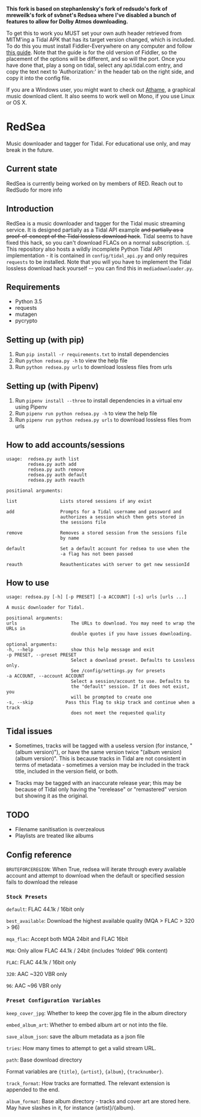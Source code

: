 **This fork is based on stephanlensky's fork of redsudo's fork of mreweilk's fork of svbnet's Redsea where I've disabled a bunch of features to allow for Dolby Atmos downloading.**

To get this to work you MUST set your own auth header retrieved from MITM'ing a Tidal APK that has its target version changed, which is included. To do this you must install Fiddler-Everywhere on any computer and follow [this guide](https://www.telerik.com/blogs/how-to-capture-android-traffic-with-fiddler). Note that the guide is for the old version of Fiddler, so the placement of the options will be different, and so will the port. Once you have done that, play a song on tidal, select any api.tidal.com entry, and copy the text next to 'Authorization:' in the header tab on the right side, and copy it into the config file.

If you are a Windows user, you might want to check out [Athame](https://github.com/svbnet/Athame), a graphical music download client. It also seems to work well on Mono, if you use Linux or OS X.

RedSea
======
Music downloader and tagger for Tidal. For educational use only, and may break in the future.

Current state
-------------
RedSea is currently being worked on by members of RED. Reach out to RedSudo for more info

Introduction
------------
RedSea is a music downloader and tagger for the Tidal music streaming service. It is designed partially as a Tidal API example ~~and partially as a proof-of-concept of the Tidal
lossless download hack~~. Tidal seems to have fixed this hack, so you can't download FLACs on a normal subscription. :(. This repository also hosts a wildly incomplete Python Tidal
API implementation - it is contained in `config/tidal_api.py` and only requires `requests` to be
installed. Note that you will you have to implement the Tidal lossless download hack yourself -- you can find this in `mediadownloader.py`.

Requirements
------------
* Python 3.5
* requests
* mutagen
* pycrypto

Setting up (with pip)
------------------------
1. Run `pip install -r requirements.txt` to install dependencies
2. Run `python redsea.py -h` to view the help file
3. Run `python redsea.py urls` to download lossless files from urls

Setting up (with Pipenv)
------------------------
1. Run `pipenv install --three` to install dependencies in a virtual env using Pipenv
2. Run `pipenv run python redsea.py -h` to view the help file
3. Run `pipenv run python redsea.py urls` to download lossless files from urls

How to add accounts/sessions
----------------------------
    usage:  redsea.py auth list
            redsea.py auth add
            redsea.py auth remove
            redsea.py auth default
            redsea.py auth reauth

    positional arguments:

    list                Lists stored sessions if any exist

    add                 Prompts for a Tidal username and password and
                        authorizes a session which then gets stored in
                        the sessions file

    remove              Removes a stored session from the sessions file
                        by name

    default             Set a default account for redsea to use when the
                        -a flag has not been passed

    reauth              Reauthenticates with server to get new sessionId

How to use
----------
    usage: redsea.py [-h] [-p PRESET] [-a ACCOUNT] [-s] urls [urls ...]

    A music downloader for Tidal.

    positional arguments:
    urls                    The URLs to download. You may need to wrap the URLs in
                            double quotes if you have issues downloading.

    optional arguments:
    -h, --help              show this help message and exit
    -p PRESET, --preset PRESET
                            Select a download preset. Defaults to Lossless only.
                            See /config/settings.py for presets
    -a ACCOUNT, --account ACCOUNT
                            Select a session/account to use. Defaults to
                            the "default" session. If it does not exist, you
                            will be prompted to create one
    -s, --skip            Pass this flag to skip track and continue when a track
                            does not meet the requested quality

Tidal issues
------------
* Sometimes, tracks will be tagged with a useless version (for instance, "(album version)"), or have the same version twice "(album version)(album version)". This is because tracks in
    Tidal are not consistent in terms of metadata - sometimes a version may be included in the track title, included in the version field, or both.
    
* Tracks may be tagged with an inaccurate release year; this may be because of Tidal only having the "rerelease" or "remastered" version but showing it as the original.

TODO
----
* Filename sanitisation is overzealous
* Playlists are treated like albums

Config reference
----------------

`BRUTEFORCEREGION`: When True, redsea will iterate through every available account and attempt to download when the default or specified session fails to download the release

### `Stock Presets`

`default`: FLAC 44.1k / 16bit only

`best_available`: Download the highest available quality (MQA > FLAC > 320 > 96)

`mqa_flac`: Accept both MQA 24bit and FLAC 16bit

`MQA`: Only allow FLAC 44.1k / 24bit (includes 'folded' 96k content)

`FLAC`: FLAC 44.1k / 16bit only

`320`: AAC ~320 VBR only

`96`: AAC ~96 VBR only


### `Preset Configuration Variables`

`keep_cover_jpg`: Whether to keep the cover.jpg file in the album directory

`embed_album_art`: Whether to embed album art or not into the file.

`save_album_json`: save the album metadata as a json file

`tries`: How many times to attempt to get a valid stream URL.

`path`: Base download directory

Format variables are `{title}`, `{artist}`, `{album}`, `{tracknumber}`.

`track_format`: How tracks are formatted. The relevant extension is appended to the end.

`album_format`: Base album directory - tracks and cover art are stored here. May have slashes in it, for instance {artist}/{album}.
